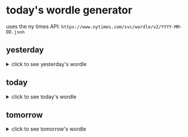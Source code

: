 # today's wordle generator

uses the ny times API: `https://www.nytimes.com/svc/wordle/v2/YYYY-MM-DD.json`

## yesterday

<details>
    <summary>click to see yesterday's wordle</summary>

    refer

</details>

## today

<details>
    <summary>click to see today's wordle</summary>

    shaft

</details>

## tomorrow

<details>
    <summary>click to see tomorrow's wordle</summary>

    speck

</details>
